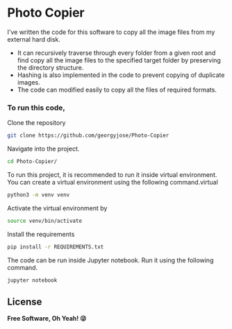 # Photo Copier

I've written the code for this software to copy all the image files from my external hard disk.

  - It can recursively traverse through every folder from a given root and find copy all the image files to the specified target folder by preserving the directory structure.
  - Hashing is also implemented in the code to prevent copying of duplicate images.
  - The code can modified easily to copy all the files of required formats.
 
### To run this code,

Clone the repository
```sh
git clone https://github.com/georgyjose/Photo-Copier
```

Navigate into the project.
```sh
cd Photo-Copier/
```

To run this project, it is recommended to run it inside virtual environment. You can create a virtual environment using the following command.virtual
```sh
python3 -m venv venv
```

Activate the virtual environment by
```sh
source venv/bin/activate
```

Install the requirements
```sh
pip install -r REQUIREMENTS.txt
```

The code can be run inside Jupyter notebook. Run it using the following command.
```sh
jupyter notebook
```



License
----
**Free Software, Oh Yeah! 😜**
